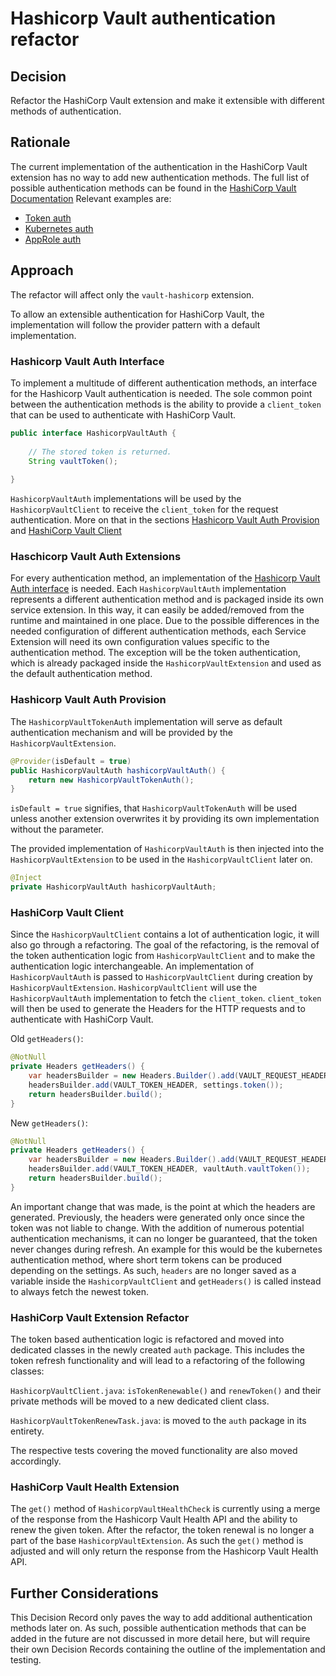 # Hashicorp Vault authentication refactor

## Decision

Refactor the HashiCorp Vault extension and make it extensible with different methods of authentication.

## Rationale

The current implementation of the authentication in the HashiCorp Vault extension has no way to add new authentication methods.
The full list of possible authentication methods can be found in the [HashiCorp Vault Documentation](https://developer.hashicorp.com/vault/docs/auth)
Relevant examples are:

* [Token auth](https://developer.hashicorp.com/vault/docs/auth/token)
* [Kubernetes auth](https://developer.hashicorp.com/vault/docs/auth/kubernetes)
* [AppRole auth](https://developer.hashicorp.com/vault/docs/auth/approle)

## Approach

The refactor will affect only the `vault-hashicorp` extension.

To allow an extensible authentication for HashiCorp Vault, the implementation will follow the provider pattern with a default implementation.

### Hashicorp Vault Auth Interface

To implement a multitude of different authentication methods, an interface for the Hashicorp Vault authentication is needed.
The sole common point between the authentication methods is the ability to provide a `client_token` that can be used to authenticate with HashiCorp Vault.

```java
public interface HashicorpVaultAuth {
    
    // The stored token is returned.
    String vaultToken();
    
}
```

`HashicorpVaultAuth` implementations will be used by the `HashicorpVaultClient` to receive the `client_token` for the request authentication.
More on that in the sections [Hashicorp Vault Auth Provision](#Hashicorp-Vault-Auth-Provision) and [HashiCorp Vault Client](#HashiCorp-Vault-Client)

### Haschicorp Vault Auth Extensions

For every authentication method, an implementation of the [Hashicorp Vault Auth interface](#hashicorp-vault-auth-interface) is needed.
Each `HashicorpVaultAuth` implementation represents a different authentication method and is packaged inside its own service extension.
In this way, it can easily be added/removed from the runtime and maintained in one place.
Due to the possible differences in the needed configuration of different authentication methods, each Service Extension will need its own configuration values specific to the authentication method.
The exception will be the token authentication, which is already packaged inside the `HashicorpVaultExtension` and used as the default authentication method.

### Hashicorp Vault Auth Provision

The `HashicorpVaultTokenAuth` implementation will serve as default authentication mechanism and will be provided by the `HashicorpVaultExtension`.

```java
@Provider(isDefault = true)
public HashicorpVaultAuth hashicorpVaultAuth() {
    return new HashicorpVaultTokenAuth();
}
```

`isDefault = true` signifies, that `HashicorpVaultTokenAuth` will be used unless another extension overwrites it by providing its own implementation without the parameter.

The provided implementation of `HashicorpVaultAuth` is then injected into the `HashicorpVaultExtension` to be used in the `HashicorpVaultClient` later on.

```java
@Inject
private HashicorpVaultAuth hashicorpVaultAuth;
```

### HashiCorp Vault Client

Since the `HashicorpVaultClient` contains a lot of authentication logic, it will also go through a refactoring.
The goal of the refactoring, is the removal of the token authentication logic from `HashicorpVaultClient` and to make the authentication logic interchangeable.
An implementation of `HashicorpVaultAuth` is passed to `HashicorpVaultClient` during creation by `HashicorpVaultExtension`.
`HashicorpVaultClient` will use the `HashicorpVaultAuth` implementation to fetch the `client_token`.
`client_token` will then be used to generate the Headers for the HTTP requests and to authenticate with HashiCorp Vault.

Old `getHeaders()`:

```java
@NotNull
private Headers getHeaders() {
    var headersBuilder = new Headers.Builder().add(VAULT_REQUEST_HEADER, Boolean.toString(true));
    headersBuilder.add(VAULT_TOKEN_HEADER, settings.token());
    return headersBuilder.build();
}
```

New `getHeaders()`:

```java
@NotNull
private Headers getHeaders() {
    var headersBuilder = new Headers.Builder().add(VAULT_REQUEST_HEADER, Boolean.toString(true));
    headersBuilder.add(VAULT_TOKEN_HEADER, vaultAuth.vaultToken());
    return headersBuilder.build();
}
```

An important change that was made, is the point at which the headers are generated.
Previously, the headers were generated only once since the token was not liable to change.
With the addition of numerous potential authentication mechanisms, it can no longer be guaranteed, that the token never changes during refresh.
An example for this would be the kubernetes authentication method, where short term tokens can be produced depending on the settings.
As such, `headers` are no longer saved as a variable inside the `HashicorpVaultClient` and `getHeaders()` is called instead to always fetch the newest token.

### HashiCorp Vault Extension Refactor

The token based authentication logic is refactored and moved into dedicated classes in the newly created `auth` package.
This includes the token refresh functionality and will lead to a refactoring of the following classes:

`HashicorpVaultClient.java`: `isTokenRenewable()` and `renewToken()` and their private methods will be moved to a new dedicated client class.

`HashicorpVaultTokenRenewTask.java`: is moved to the `auth` package in its entirety.

The respective tests covering the moved functionality are also moved accordingly.


### HashiCorp Vault Health Extension

The `get()` method of `HashicorpVaultHealthCheck` is currently using a merge of the response from the Hashicorp Vault Health API and the ability to renew the given token.
After the refactor, the token renewal is no longer a part of the base `HashicorpVaultExtension`.
As such the `get()` method is adjusted and will only return the response from the Hashicorp Vault Health API.

## Further Considerations

This Decision Record only paves the way to add additional authentication methods later on.
As such, possible authentication methods that can be added in the future are not discussed in more detail here, but will require their own Decision Records containing the outline of the implementation and testing.
